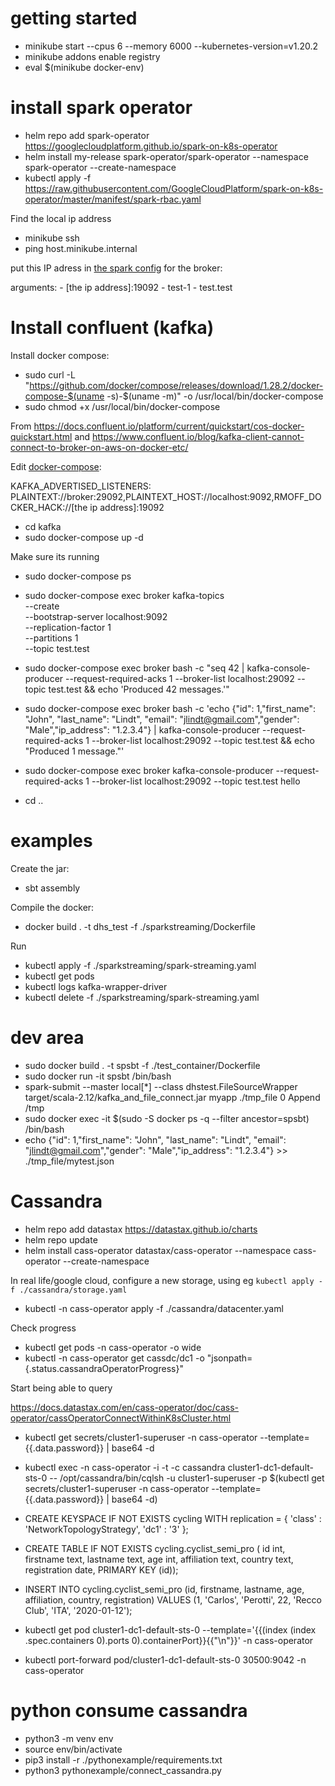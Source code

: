 # getting started

* minikube start --cpus 6 --memory 6000 --kubernetes-version=v1.20.2
* minikube addons enable registry
* eval $(minikube docker-env)

# install spark operator

* helm repo add spark-operator https://googlecloudplatform.github.io/spark-on-k8s-operator
* helm install my-release spark-operator/spark-operator --namespace spark-operator --create-namespace
* kubectl apply -f https://raw.githubusercontent.com/GoogleCloudPlatform/spark-on-k8s-operator/master/manifest/spark-rbac.yaml

Find the local ip address
* minikube ssh
* ping host.minikube.internal

put this IP adress in [the spark config](./sparkstreaming/spark-streaming.yaml) for the broker:

arguments:
    - [the ip address]:19092
    - test-1
    - test.test

# Install confluent (kafka)

Install docker compose:
* sudo curl -L "https://github.com/docker/compose/releases/download/1.28.2/docker-compose-$(uname -s)-$(uname -m)" -o /usr/local/bin/docker-compose
* sudo chmod +x /usr/local/bin/docker-compose

From https://docs.confluent.io/platform/current/quickstart/cos-docker-quickstart.html and https://www.confluent.io/blog/kafka-client-cannot-connect-to-broker-on-aws-on-docker-etc/

Edit [docker-compose](./kafka/docker-compose.yml): 

KAFKA_ADVERTISED_LISTENERS: PLAINTEXT://broker:29092,PLAINTEXT_HOST://localhost:9092,RMOFF_DOCKER_HACK://[the ip address]:19092

* cd kafka
* sudo docker-compose up -d

Make sure its running
* sudo docker-compose ps
* sudo docker-compose exec broker kafka-topics \
  --create \
  --bootstrap-server localhost:9092 \
  --replication-factor 1 \
  --partitions 1 \
  --topic test.test
* sudo docker-compose exec broker bash -c "seq 42 | kafka-console-producer --request-required-acks 1 --broker-list localhost:29092 --topic test.test && echo 'Produced 42 messages.'"

* sudo docker-compose exec broker bash -c 'echo {\"id\": 1,\"first_name\": \"John\", \"last_name\": \"Lindt\",  \"email\": \"jlindt@gmail.com\",\"gender\": \"Male\",\"ip_address\": \"1.2.3.4\"} | kafka-console-producer --request-required-acks 1 --broker-list localhost:29092 --topic test.test && echo "Produced 1 message."'

* sudo docker-compose exec broker kafka-console-producer --request-required-acks 1 --broker-list localhost:29092 --topic test.test hello

* cd ..

# examples

Create the jar:
* sbt assembly 

Compile the docker:
* docker build . -t dhs_test -f ./sparkstreaming/Dockerfile

Run
* kubectl apply -f ./sparkstreaming/spark-streaming.yaml
* kubectl get pods
* kubectl logs kafka-wrapper-driver 
* kubectl delete -f ./sparkstreaming/spark-streaming.yaml

# dev area
* sudo docker build . -t spsbt -f ./test_container/Dockerfile
* sudo docker run -it spsbt /bin/bash
* spark-submit --master local[*] --class dhstest.FileSourceWrapper target/scala-2.12/kafka_and_file_connect.jar myapp ./tmp_file 0 Append /tmp
* sudo docker exec -it $(sudo -S docker ps -q  --filter ancestor=spsbt) /bin/bash
* echo {\"id\": 1,\"first_name\": \"John\", \"last_name\": \"Lindt\",  \"email\": \"jlindt@gmail.com\",\"gender\": \"Male\",\"ip_address\": \"1.2.3.4\"} >> ./tmp_file/mytest.json

# Cassandra

* helm repo add datastax https://datastax.github.io/charts
* helm repo update
* helm install cass-operator datastax/cass-operator  --namespace cass-operator --create-namespace

In real life/google cloud, configure a new storage, using eg `kubectl apply -f ./cassandra/storage.yaml`

* kubectl -n cass-operator apply -f ./cassandra/datacenter.yaml

Check progress

* kubectl get pods -n cass-operator -o wide
* kubectl -n cass-operator get cassdc/dc1 -o "jsonpath={.status.cassandraOperatorProgress}"

Start being able to query

https://docs.datastax.com/en/cass-operator/doc/cass-operator/cassOperatorConnectWithinK8sCluster.html

* kubectl get secrets/cluster1-superuser -n cass-operator --template={{.data.password}} | base64 -d
* kubectl exec -n cass-operator -i -t -c cassandra cluster1-dc1-default-sts-0 -- /opt/cassandra/bin/cqlsh -u cluster1-superuser -p $(kubectl get secrets/cluster1-superuser -n cass-operator --template={{.data.password}} | base64 -d)
* CREATE KEYSPACE IF NOT EXISTS cycling WITH replication = { 'class' : 'NetworkTopologyStrategy', 'dc1' : '3' };
* CREATE TABLE IF NOT EXISTS cycling.cyclist_semi_pro (
   id int, 
   firstname text, 
   lastname text, 
   age int, 
   affiliation text,
   country text,
   registration date,
   PRIMARY KEY (id));
* INSERT INTO cycling.cyclist_semi_pro (id, firstname, lastname, age, affiliation, country, registration) VALUES (1, 'Carlos', 'Perotti', 22, 'Recco Club', 'ITA', '2020-01-12');


* kubectl get pod cluster1-dc1-default-sts-0 --template='{{(index (index .spec.containers 0).ports 0).containerPort}}{{"\n"}}' -n cass-operator
* kubectl port-forward pod/cluster1-dc1-default-sts-0 30500:9042 -n cass-operator




# python consume cassandra

* python3 -m venv env
* source env/bin/activate
* pip3 install -r ./pythonexample/requirements.txt
* python3 pythonexample/connect_cassandra.py